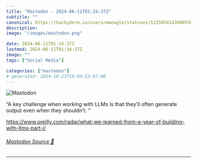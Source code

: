 ```yaml
---
title: "Mastodon - 2024-06-11T01:34:37Z"
subtitle: ""
canonical: https://hachyderm.io/users/mweagle/statuses/112595414360055655
description:
image: "/images/mastodon.png"

date: 2024-06-11T01:34:37Z
lastmod: 2024-06-11T01:34:37Z
image: ""
tags: ["Social Media"]

categories: ["mastodon"]
# generated: 2024-10-23T18:04:53-07:00
---
```

![Mastodon](/images/mastodon.png)

<p>“A key challenge when working with LLMs is that they’ll often generate output even when they shouldn’t. “</p><p><a href="https://www.oreilly.com/radar/what-we-learned-from-a-year-of-building-with-llms-part-i/" target="_blank" rel="nofollow noopener noreferrer" translate="no"><span class="invisible">https://www.</span><span class="ellipsis">oreilly.com/radar/what-we-lear</span><span class="invisible">ned-from-a-year-of-building-with-llms-part-i/</span></a></p>


###### [Mastodon Source 🐘](https://hachyderm.io/@mweagle/112595414360055655)

___
